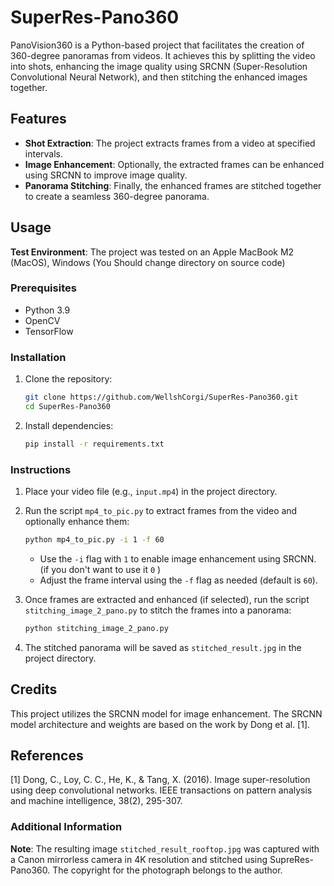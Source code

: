 # SuperRes-Pano360

PanoVision360 is a Python-based project that facilitates the creation of 360-degree panoramas from videos. It achieves this by splitting the video into shots, enhancing the image quality using SRCNN (Super-Resolution Convolutional Neural Network), and then stitching the enhanced images together.

## Features

- **Shot Extraction**: The project extracts frames from a video at specified intervals.
- **Image Enhancement**: Optionally, the extracted frames can be enhanced using SRCNN to improve image quality.
- **Panorama Stitching**: Finally, the enhanced frames are stitched together to create a seamless 360-degree panorama.

## Usage

**Test Environment**: The project was tested on an Apple MacBook M2 (MacOS), Windows (You Should change directory on source code) 

### Prerequisites

- Python 3.9
- OpenCV
- TensorFlow

### Installation

1. Clone the repository:

    ```bash
    git clone https://github.com/WellshCorgi/SuperRes-Pano360.git
    cd SuperRes-Pano360
    ```

2. Install dependencies:

    ```bash
    pip install -r requirements.txt
    ```

### Instructions

1. Place your video file (e.g., `input.mp4`) in the project directory.
2. Run the script `mp4_to_pic.py` to extract frames from the video and optionally enhance them:

    ```bash
    python mp4_to_pic.py -i 1 -f 60
    ```

    - Use the `-i` flag with `1` to enable image enhancement using SRCNN. (if you don't want to use it  `0`  )
    - Adjust the frame interval using the `-f` flag as needed (default is `60`).
3. Once frames are extracted and enhanced (if selected), run the script `stitching_image_2_pano.py` to stitch the frames into a panorama:

    ```bash
    python stitching_image_2_pano.py
    ```

4. The stitched panorama will be saved as `stitched_result.jpg` in the project directory.

## Credits

This project utilizes the SRCNN model for image enhancement. The SRCNN model architecture and weights are based on the work by Dong et al. [1].

## References

[1] Dong, C., Loy, C. C., He, K., & Tang, X. (2016). Image super-resolution using deep convolutional networks. IEEE transactions on pattern analysis and machine intelligence, 38(2), 295-307.

### Additional Information
**Note**: The resulting image `stitched_result_rooftop.jpg` was captured with a Canon mirrorless camera in 4K resolution and stitched using SupreRes-Pano360. The copyright for the photograph belongs to the author.

